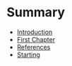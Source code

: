 # Summary

* [Introduction](README.md)
* [First Chapter](chapter1.md)
* [References](references.md)
* [Starting](starting.md)

